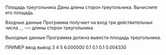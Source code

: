 Площадь треугольника
Даны длины сторон треугольника. Вычислите его площадь.

Входные данные
Программа получает на вход три действительных числа , ,  -— длины сторон треугольника.

Выходные данные
Программа должна вывести площадь треугольника.

ПРИМЕР
ввод	вывод
3
4
5
6.000000
0.1
0.1
0.1
0.004330
